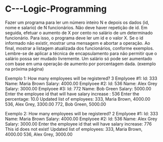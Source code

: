 # C---Logic-Programming

Fazer um programa para ler um número inteiro N e depois os dados (id, nome e salario) de
N funcionários. Não deve haver repetição de id.
Em seguida, efetuar o aumento de X por cento no salário de um determinado funcionário.
Para isso, o programa deve ler um id e o valor X. Se o id informado não existir, mostrar uma
mensagem e abortar a operação. Ao final, mostrar a listagem atualizada dos funcionários,
conforme exemplos.
Lembre-se de aplicar a técnica de encapsulamento para não permitir que o salário possa
ser mudado livremente. Um salário só pode ser aumentado com base em uma operação de
aumento por porcentagem dada.
(exemplo na próxima página)

Exemplo 1:
How many employees will be registered? 3
Emplyoee #1:
Id: 333
Name: Maria Brown
Salary: 4000.00
Emplyoee #2:
Id: 536
Name: Alex Grey
Salary: 3000.00
Emplyoee #3:
Id: 772
Name: Bob Green
Salary: 5000.00
Enter the employee id that will have salary increase : 536
Enter the percentage: 10.0
Updated list of employees:
333, Maria Brown, 4000.00
536, Alex Grey, 3300.00
772, Bob Green, 5000.00

Exemplo 2:
How many employees will be registered? 2
Emplyoee #1:
Id: 333
Name: Maria Brown
Salary: 4000.00
Emplyoee #2:
Id: 536
Name: Alex Grey
Salary: 3000.00
Enter the employee id that will have salary increase: 776
This id does not exist!
Updated list of employees:
333, Maria Brown, 4000.00
536, Alex Grey, 3000.00
